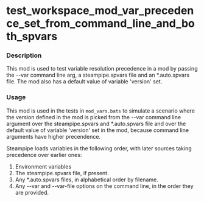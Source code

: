# test_workspace_mod_var_precedence_set_from_command_line_and_both_spvars

### Description

This mod is used to test variable resolution precedence in a mod by passing the --var command line arg, a steampipe.spvars file and an *.auto.spvars file. The mod also has a default value of variable 'version' set.

### Usage

This mod is used in the tests in `mod_vars.bats` to simulate a scenario where the version defined in the mod is picked from the --var command line argument over the steampipe.spvars and *.auto.spvars file and over the default value of variable 'version' set in the mod, because command line arguments have higher precendence.

Steampipe loads variables in the following order, with later sources taking precedence over earlier ones:

1. Environment variables
2. The steampipe.spvars file, if present.
3. Any *.auto.spvars files, in alphabetical order by filename.
4. Any --var and --var-file options on the command line, in the order they are provided.